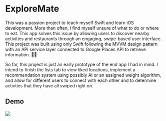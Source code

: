 # ExploreMate
This was a passion project to teach myself Swift and learn iOS development. More than often, I find myself unsure of what to do or where to eat. This app solves this issue by allowing users to discover nearby activities and restaurants through
an engaging, swipe-based user interface. This project was built using only Swift following the MVVM design pattern with an API service layer connected to Google Places API to retrieve information.  :technologist:	

So far, this project is just an early prototype of the end app I had in mind. I intend to finish the lists tab to view liked locations, implement a recommendation system using possibly AI or an assigned weight algorithm, and allow for different users to connect with each
other and to determine activties that they have all swiped right on.
## Demo
![](https://github.com/Jonath4n17/ExploreMate/blob/main/ExploreMate.gif)
